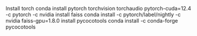 
Install torch
conda install pytorch torchvision torchaudio pytorch-cuda=12.4 -c pytorch -c nvidia
install faiss
conda install -c pytorch/label/nightly -c nvidia faiss-gpu=1.8.0
install pycocotools
conda install -c conda-forge pycocotools